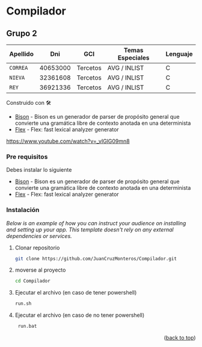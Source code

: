# Compilador
						
## Grupo 2

| Apellido | Dni | GCI | Temas Especiales | Lenguaje |
| ------------- | ------------- | ------------- | ------------- | ------------- |
| `CORREA`  | 40653000  | Tercetos | AVG / INLIST | C |
| `NIEVA`  | 32361608  | Tercetos | AVG / INLIST | C |
| `REY`  | 36921336  | Tercetos | AVG / INLIST | C |


Construido con 🛠️

* [Bison](https://www.gnu.org/software/bison/) - Bison es un generador de parser de propósito general que convierte una gramática libre de contexto anotada en una determinista
* [Flex](http://gnuwin32.sourceforge.net/packages/flex.html) - Flex: fast lexical analyzer generator

https://www.youtube.com/watch?v=_vIGlG09mn8

### Pre requisitos

Debes instalar lo siguiente
* [Bison](https://www.gnu.org/software/bison/) - Bison es un generador de parser de propósito general que convierte una gramática libre de contexto anotada en una determinista
* [Flex](http://gnuwin32.sourceforge.net/packages/flex.html) - Flex: fast lexical analyzer generator

### Instalación

_Below is an example of how you can instruct your audience on installing and setting up your app. This template doesn't rely on any external dependencies or services._

1. Clonar repositorio
   ```sh
   git clone https://github.com/JuanCruzMonteros/Compilador.git
   ```
2. moverse al proyecto
   ```sh
   cd Compilador
   ```
3. Ejecutar el archivo (en caso de tener powershell)
   ```sh
   run.sh
   ```
4. Ejecutar el archivo (en caso de no tener powershell)
   ```cmd  
	run.bat
   ```

<p align="right">(<a href="#top">back to top</a>)</p>

